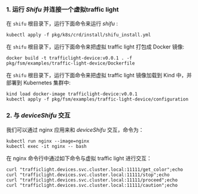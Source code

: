 ### 1. 运行 *Shifu* 并连接一个虚拟traffic light
在 `shifu` 根目录下，运行下面命令来运行 *shifu* :

```shell
kubectl apply -f pkg/k8s/crd/install/shifu_install.yml
```
在 `shifu` 根目录下，运行下面命令来把虚拟 traffic light 打包成 Docker 镜像:

```shell
docker build -t trafficlight-device:v0.0.1 . -f pkg/fsm/examples/traffic-light-device/Dockerfile
```
在 `shifu` 根目录下，运行下面命令来把虚拟 traffic light 镜像加载到 Kind 中，并部署到 Kubernetes 集群中:

```shell
kind load docker-image trafficlight-device:v0.0.1
kubectl apply -f pkg/fsm/examples/traffic-light-device/configuration
```

### 2. 与 *deviceShifu* 交互
我们可以通过 nginx 应用来和 *deviceShifu* 交互，命令为：

```shell
kubectl run nginx --image=nginx
kubectl exec -it nginx -- bash
```
在 nginx 命令行中通过如下命令与虚拟 traffic light 进行交互：

```shell
curl "trafficlight.devices.svc.cluster.local:11111/get_color";echo 
curl "trafficlight.devices.svc.cluster.local:11111/stop";echo 
curl "trafficlight.devices.svc.cluster.local:11111/proceed";echo 
curl "trafficlight.devices.svc.cluster.local:11111/caution";echo
```